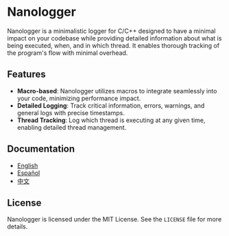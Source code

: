 # Nanologger

Nanologger is a minimalistic logger for C/C++ designed to have a minimal impact on your codebase while providing detailed information about what is being executed, when, and in which thread. It enables thorough tracking of the program's flow with minimal overhead.

## Features
- **Macro-based**: Nanologger utilizes macros to integrate seamlessly into your code, minimizing performance impact.
- **Detailed Logging**: Track critical information, errors, warnings, and general logs with precise timestamps.
- **Thread Tracking**: Log which thread is executing at any given time, enabling detailed thread management.

## Documentation

- [English](/docs/README.en.md)
- [Español](/docs/README.es.md)
- [中文](/docs/README.zh.md)

## License

Nanologger is licensed under the MIT License. See the `LICENSE` file for more details.
